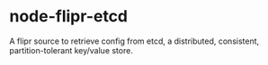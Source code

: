 node-flipr-etcd
===============

A flipr source to retrieve config from etcd, a distributed, consistent, partition-tolerant key/value store.
